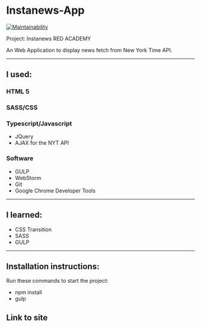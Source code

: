 # Instanews-App

[![Maintainability](https://api.codeclimate.com/v1/badges/6541933f1540f655489b/maintainability)](https://codeclimate.com/github/aswistowska/instanews/maintainability)

Project: Instanews RED ACADEMY

An Web Application to display news fetch from New York Time API.

-----------------------------------------------

## I used:

### HTML 5
### SASS/CSS
### Typescript/Javascript
* JQuery
* AJAX for the NYT API

### Software
* GULP
* WebStorm
* Git
* Google Chrome Developer Tools

-----------------------------------------------

## I learned:

* CSS Transition
* SASS
* GULP

-----------------------------------------------

## Installation instructions:

Run these commands to start the project:  
* npm install
* gulp

## Link to site 
